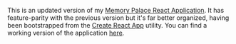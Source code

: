 This is an updated version of my [Memory Palace React Application](https://github.com/stlewis/my-memory-palace). It has feature-parity with the previous version but it's far better organized, having been bootstrapped from the [Create React App](https://github.com/facebookincubator/create-react-app) utility. You can find a working version of the application [here](https://www.decodingsteve.com/memory).


